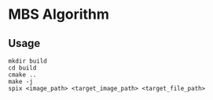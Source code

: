 # MBS Algorithm
## Usage
`mkdir build`  
`cd build`  
`cmake ..`  
`make -j`  
`spix <image_path> <target_image_path> <target_file_path>`  


